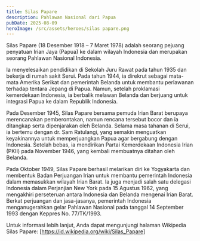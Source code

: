 ```yaml
---
title: Silas Papare
description: Pahlawan Nasional dari Papua
pubDate: 2025-08-09
heroImage: /src/assets/heroes/silas papare.png
---
```

Silas Papare (18 Desember 1918 – 7 Maret 1978) adalah seorang pejuang penyatuan Irian Jaya (Papua) ke dalam wilayah Indonesia dan merupakan seorang Pahlawan Nasional Indonesia.

Ia menyelesaikan pendidikan di Sekolah Juru Rawat pada tahun 1935 dan bekerja di rumah sakit Serui. Pada tahun 1944, ia direkrut sebagai mata-mata Amerika Serikat dan pemerintah Belanda untuk membantu perlawanan terhadap tentara Jepang di Papua. Namun, setelah proklamasi kemerdekaan Indonesia, ia berbalik melawan Belanda dan berjuang untuk integrasi Papua ke dalam Republik Indonesia.

Pada Desember 1945, Silas Papare bersama pemuda Irian Barat berupaya merencanakan pemberontakan, namun rencana tersebut bocor dan ia ditangkap serta dipenjarakan oleh Belanda. Selama masa tahanan di Serui, ia bertemu dengan dr. Sam Ratulangi, yang semakin menguatkan keyakinannya untuk memperjuangkan Papua agar bergabung dengan Indonesia. Setelah bebas, ia mendirikan Partai Kemerdekaan Indonesia Irian (PKII) pada November 1946, yang kembali membuatnya ditahan oleh Belanda.

Pada Oktober 1949, Silas Papare berhasil melarikan diri ke Yogyakarta dan membentuk Badan Perjuangan Irian untuk membantu pemerintah Indonesia dalam memasukkan wilayah Irian Barat. Ia juga menjadi salah satu delegasi Indonesia dalam Perjanjian New York pada 15 Agustus 1962, yang mengakhiri perseteruan antara Indonesia dan Belanda mengenai Irian Barat. Berkat perjuangan dan jasa-jasanya, pemerintah Indonesia menganugerahkan gelar Pahlawan Nasional pada tanggal 14 September 1993 dengan Keppres No. 77/TK/1993.

Untuk informasi lebih lanjut, Anda dapat mengunjungi halaman Wikipedia Silas Papare: [https://id.wikipedia.org/wiki/Silas_Papare]
